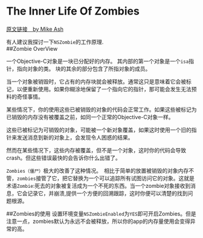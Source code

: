# The Inner Life Of Zombies　
[原文链接　by Mike Ash](https://mikeash.com/pyblog/friday-qa-2011-05-20-the-inner-life-of-zombies.html)

有人建议我探讨一下`NSZombie`的工作原理.  
##Zombie OverView

一个Objective-C对象是一块已分配好的内存。
其内部的第一个对象是一个`isa`指针，指向对象的类。
块的其余的部分包含了所指对象的成员。　　
  
当一个对象被销毁时，它占有的内存块就会被释放。通常这只是意味着它会被标记，以便重新使用。如果你糊涂地保留了一个指向它的指针，那可能会发生无法预料的奇怪事情。　　

某些情况下，你的使用这些已被销毁的对象的代码会正常工作。如果这些被标记为已销毁的内存没有被覆盖之前，如同一个正常的Objective-C对象一样。  
  
这些已被标记为可销毁的对象，可能被一个新对象覆盖，如果这时使用一个旧的指针来发送消息到新的对象上，会发现令人困惑的结果。  

然而在某些情况下，这些内存被覆盖，但不是一个对象，这时你的代码会导致crash。但这些错误最快的会告诉你什么出错了。  

`Zombies（僵尸）`极大的改善了这种情况。　相比于简单的放置被销毁的对象内存不管，`zombies`接管了它，把它替换为一个可以追踪所有试图访问它的对象。这就是术语`Zombie`:死去的对象被复活成为一个不死的东西。当一个zombie对象接收到消息，它会记录它，并崩溃,提供一个方便的回溯跟踪，这时你便可以清楚的找到问题根源。  
  
##Zombies的使用
设置环境变量`NSZombieEnabled`为`YES`即可开启Zombies。但是注意一点，zombies默认为永远不会被释放，所以你的app的内存量使用会变得异常的高。  
  
  
